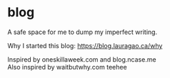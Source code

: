 # blog  

A safe space for me to dump my imperfect writing.  

Why I started this blog: https://blog.lauragao.ca/why  


Inspired by oneskillaweek.com and blog.ncase.me  
Also inspired by waitbutwhy.com teehee
